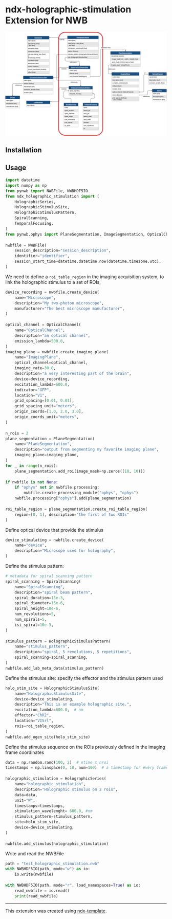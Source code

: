 # ndx-holographic-stimulation Extension for NWB
![extension schema](./images/schema.png)

## Installation


## Usage

```python
import datetime
import numpy as np
from pynwb import NWBFile, NWBHDF5IO
from ndx_holographic_stimulation import (
    HolographicSeries,
    HolographicStimulusSite,
    HolographicStimulusPattern,
    SpiralScanning,
    TemporalFocusing,
)
from pynwb.ophys import PlaneSegmentation, ImageSegmentation, OpticalChannel

nwbfile = NWBFile(
    session_description="session_description",
    identifier="identifier",
    session_start_time=datetime.datetime.now(datetime.timezone.utc),
)
```
We need to define a `roi_table_region` in the imaging acquisition system, to link the holographic stimulus to a set of ROIs,

```python
device_recording = nwbfile.create_device(
    name="Microscope",
    description="My two-photon microscope",
    manufacturer="The best microscope manufacturer",
)

optical_channel = OpticalChannel(
    name="OpticalChannel",
    description="an optical channel",
    emission_lambda=500.0,
)
imaging_plane = nwbfile.create_imaging_plane(
    name="ImagingPlane",
    optical_channel=optical_channel,
    imaging_rate=30.0,
    description="a very interesting part of the brain",
    device=device_recording,
    excitation_lambda=600.0,
    indicator="GFP",
    location="V1",
    grid_spacing=[0.01, 0.01],
    grid_spacing_unit="meters",
    origin_coords=[1.0, 2.0, 3.0],
    origin_coords_unit="meters",
)

n_rois = 2
plane_segmentation = PlaneSegmentation(
    name="PlaneSegmentation",
    description="output from segmenting my favorite imaging plane",
    imaging_plane=imaging_plane,
)
for _ in range(n_rois):
    plane_segmentation.add_roi(image_mask=np.zeros((10, 10)))

if nwbfile is not None:
    if "ophys" not in nwbfile.processing:
        nwbfile.create_processing_module("ophys", "ophys")
    nwbfile.processing["ophys"].add(plane_segmentation)

roi_table_region = plane_segmentation.create_roi_table_region(
    region=[0, 1], description="the first of two ROIs"
)
```
Define optical device that provide the stimulus
```python
device_stimulating = nwbfile.create_device(
    name="device",
    description="Microsope used for holography",
)
```
Define the stimulus pattern:
```python
# metadata for spiral scanning pattern
spiral_scanning = SpiralScanning(
    name="SpiralScanning",
    description="spiral beam pattern",
    spiral_duration=15e-3,
    spiral_diameter=15e-6,
    spiral_height=10e-6,
    num_revolutions=5,
    num_spirals=5,
    isi_spiral=10e-3,
)

stimulus_pattern = HolographicStimulusPattern(
    name="stimulus_pattern",
    description="spiral, 5 revolutions, 5 repetitions",
    spiral_scanning=spiral_scanning,
)
nwbfile.add_lab_meta_data(stimulus_pattern)
```
Define the stimulus site: specify the effector and the stimulus pattern used
```python
holo_stim_site = HolographicStimulusSite(
    name="HolographicStimulusSite",
    device=device_stimulating,
    description="This is an example holographic site.",
    excitation_lambda=600.0,  # nm
    effector="ChR2",
    location="VISrl",
    rois=roi_table_region,
)
nwbfile.add_ogen_site(holo_stim_site)
```
Define the stimulus sequence on the ROIs previously defined in the imaging frame coordinates
```python
data = np.random.rand(100, 2)  # ntime x nroi
timestamps = np.linspace(0, 10, num=100)  # a timestamp for every frame

holographic_stimulation = HolographicSeries(
    name="holographic_stimulation",
    description="Holographic stimulus on 2 rois",
    data=data,
    unit="W",
    timestamps=timestamps,
    stimulation_wavelenght= 600.0, #nm
    stimulus_pattern=stimulus_pattern,
    site=holo_stim_site,
    device=device_stimulating,
)

nwbfile.add_stimulus(holographic_stimulation)
```
Write and read the NWBFile 
```python
path = "test_holographic_stimulation.nwb"
with NWBHDF5IO(path, mode="w") as io:
    io.write(nwbfile)

with NWBHDF5IO(path, mode="r", load_namespaces=True) as io:
    read_nwbfile = io.read()
    print(read_nwbfile)

```

---
This extension was created using [ndx-template](https://github.com/nwb-extensions/ndx-template).
